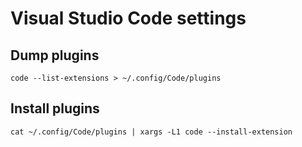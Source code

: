 # Visual Studio Code settings

## Dump plugins
```
code --list-extensions > ~/.config/Code/plugins
```

## Install plugins
```
cat ~/.config/Code/plugins | xargs -L1 code --install-extension
```
